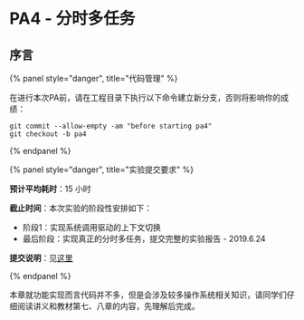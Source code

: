 # PA4 - 分时多任务

## 序言

{% panel style="danger", title="代码管理" %}

在进行本次PA前，请在工程目录下执行以下命令建立新分支，否则将影响你的成绩：

```
git	commit --allow-empty -am "before starting pa4" 
git	checkout -b	pa4
```

{% endpanel %}

{% panel style="danger", title="实验提交要求" %}

**预计平均耗时**：15 小时

**截止时间**：本次实验的阶段性安排如下：

- 阶段1：实现系统调用驱动的上下文切换
- 最后阶段：实现真正的分时多任务，提交完整的实验报告 - 2019.6.24

**提交说明**：见[这里](../others/submit-requirement.md)

{% endpanel %}

本章就功能实现而言代码并不多，但是会涉及较多操作系统相关知识，请同学们仔细阅读讲义和教材第七、八章的内容，先理解后完成。

